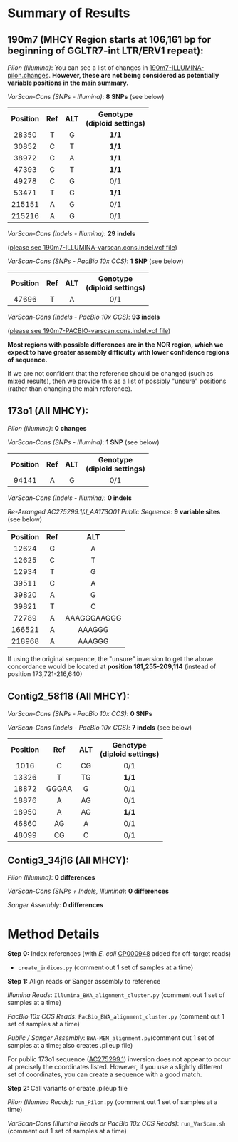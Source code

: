 # Summary of Results

## 190m7 (MHCY Region starts at 106,161 bp for beginning of GGLTR7-int LTR/ERV1 repeat):

*Pilon (Illumina)*: You can see a list of changes in [190m7-ILLUMINA-pilon.changes](https://github.com/cwarden45/Miller_Red_Jungle_Fowl_MHCY/blob/main/Part1_Assembly/Other-Assembly_Assessment/190m7-ILLUMINA-pilon.changes).  **However, these are not being considered as potentially variable positions in the [main summary](https://github.com/cwarden45/Miller_Red_Jungle_Fowl_MHCY/tree/main/Part1_Assembly).**

*VarScan-Cons (SNPs - Illumina)*: **8 SNPs** (see below)


<table>
  <tbody>
    <tr>
      <th align="center">Position</th>
      <th align="center">Ref</th>
	  <th align="center">ALT</th>
	  <th align="center">Genotype</br>(diploid settings)</th>
    </tr>
    <tr>
	  <td align="center">28350</td>
      <td align="center">T</td>
	  <td align="center">G</td>
	<td align="center"><b>1/1</b></td>
    </tr>
    <tr>
	  <td align="center">30852</td>
      <td align="center">C</td>
	  <td align="center">T</td>
	<td align="center"><b>1/1</b></td>
    </tr>
    <tr>
	  <td align="center">38972</td>
      <td align="center">C</td>
	  <td align="center">A</td>
	<td align="center"><b>1/1</b></td>
    </tr>
    <tr>
	  <td align="center">47393</td>
      <td align="center">C</td>
	  <td align="center">T</td>
	<td align="center"><b>1/1</b></td>
    </tr>
    <tr>
	  <td align="center">49278</td>
      <td align="center">C</td>
	  <td align="center">G</td>
	<td align="center">0/1</td>
    </tr>
    <tr>
	  <td align="center">53471</td>
      <td align="center">T</td>
	  <td align="center">G</td>
	<td align="center"><b>1/1</b></td>
    </tr>
    <tr>
	  <td align="center">215151</td>
      <td align="center">A</td>
	  <td align="center">G</td>
	<td align="center">0/1</td>
    </tr>
    <tr>
	  <td align="center">215216</td>
      <td align="center">A</td>
	  <td align="center">G</td>
	<td align="center">0/1</td>
    </tr>
</tbody>
</table>

*VarScan-Cons (Indels - Illumina)*: **29 indels**

([please see 190m7-ILLUMINA-varscan.cons.indel.vcf file](https://github.com/cwarden45/Miller_Red_Jungle_Fowl_MHCY/blob/main/Part1_Assembly/Other-Assembly_Assessment/190m7-ILLUMINA-varscan.cons.indel.vcf))

*VarScan-Cons (SNPs - PacBio 10x CCS)*: **1 SNP** (see below)

<table>
  <tbody>
    <tr>
      <th align="center">Position</th>
      <th align="center">Ref</th>
	  <th align="center">ALT</th>
	  <th align="center">Genotype</br>(diploid settings)</th>
    </tr>
    <tr>
	  <td align="center">47696</td>
      <td align="center">T</td>
	  <td align="center">A</td>
	  <td align="center">0/1</td>
    </tr>
</tbody>
</table>

*VarScan-Cons (Indels - PacBio 10x CCS)*: **93 indels**

([please see 190m7-PACBIO-varscan.cons.indel.vcf file](https://github.com/cwarden45/Miller_Red_Jungle_Fowl_MHCY/blob/main/Part1_Assembly/Other-Assembly_Assessment/190m7-PACBIO-varscan.cons.indel.vcf))

**Most regions with possible differences are in the NOR region, which we expect to have greater assembly difficulty with lower confidence regions of sequence.**

If we are not confident that the reference should be changed (such as mixed results), then we provide this as a list of possibly "unsure" positions (rather than changing the main reference).

## 173o1 (All MHCY):

*Pilon (Illumina)*: **0 changes**

*VarScan-Cons (SNPs - Illumina)*: **1 SNP** (see below)

<table>
  <tbody>
    <tr>
      <th align="center">Position</th>
      <th align="center">Ref</th>
	  <th align="center">ALT</th>
	  <th align="center">Genotype</br>(diploid settings)</th>
    </tr>
    <tr>
	  <td align="center">94141</td>
      <td align="center">A</td>
	  <td align="center">G</td>
	  <td align="center">0/1</td>
    </tr>
</tbody>
</table>


*VarScan-Cons (Indels - Illumina)*: **0 indels**

*Re-Arranged AC275299.1/J_AA173O01 Public Sequence*: **9 variable sites** (see below)

<table>
  <tbody>
    <tr>
      <th align="center">Position</th>
      <th align="center">Ref</th>
	  <th align="center">ALT</th>
    </tr>
    <tr>
	  <td align="center">12624</td>
      <td align="center">G</td>
	  <td align="center">A</td>
    </tr>
    <tr>
	  <td align="center">12625</td>
      <td align="center">C</td>
	  <td align="center">T</td>
    </tr>
    <tr>
	  <td align="center">12934</td>
      <td align="center">T</td>
	  <td align="center">G</td>
    </tr>
    <tr>
	  <td align="center">39511</td>
      <td align="center">C</td>
	  <td align="center">A</td>
    </tr>
    <tr>
	  <td align="center">39820</td>
      <td align="center">A</td>
	  <td align="center">G</td>
    </tr>
    <tr>
	  <td align="center">39821</td>
      <td align="center">T</td>
	  <td align="center">C</td>
    </tr>
    <tr>
	  <td align="center">72789</td>
      <td align="center">A</td>
	  <td align="center">AAAGGGAAGGG</td>
    </tr>
    <tr>
	  <td align="center">166521</td>
      <td align="center">A</td>
	  <td align="center">AAAGGG</td>
    </tr>
    <tr>
	  <td align="center">218968</td>
      <td align="center">A</td>
	  <td align="center">AAAGGG</td>
    </tr>
</tbody>
</table>

If using the original sequence, the "unsure" inversion to get the above concordance would be located at **position 181,255-209,114** (instead of position 173,721-216,640) 

## Contig2_58f18 (All MHCY):

*VarScan-Cons (SNPs - PacBio 10x CCS)*: **0 SNPs**

*VarScan-Cons (Indels - PacBio 10x CCS)*: **7 indels** (see below)

<table>
  <tbody>
    <tr>
      <th align="center">Position</th>
      <th align="center">Ref</th>
	  <th align="center">ALT</th>
	  <th align="center">Genotype</br>(diploid settings)</th>
    </tr>
    <tr>
	  <td align="center">1016</td>
      <td align="center">C</td>
	  <td align="center">CG</td>
	  <td align="center">0/1</td>
    </tr>
    <tr>
	  <td align="center">13326</td>
      <td align="center">T</td>
	  <td align="center">TG</td>
	  <td align="center"><b>1/1</b></td>
    </tr>
    <tr>
	  <td align="center">18872</td>
      <td align="center">GGGAA</td>
	  <td align="center">G</td>
	  <td align="center">0/1</td>
    </tr>
    <tr>
	  <td align="center">18876</td>
      <td align="center">A</td>
	  <td align="center">AG</td>
	  <td align="center">0/1</td>
    </tr>
    <tr>
	  <td align="center">18950</td>
      <td align="center">A</td>
	  <td align="center">AG</td>
	<td align="center"><b>1/1</b></td>
    </tr>
    <tr>
	  <td align="center">46860</td>
      <td align="center">AG</td>
	  <td align="center">A</td>
	  <td align="center">0/1</td>
    </tr>
    <tr>
	  <td align="center">48099</td>
      <td align="center">CG</td>
	  <td align="center">C</td>
	  <td align="center">0/1</td>
    </tr>
</tbody>
</table>

## Contig3_34j16 (All MHCY):

*Pilon (Illumina)*: **0 differences**

*VarScan-Cons (SNPs + Indels, Illumina)*: **0 differences**

*Sanger Assembly*: **0 differences**

# Method Details

**Step 0:** Index references (with *E. coli* [CP000948](https://www.ncbi.nlm.nih.gov/nuccore/CP000948) added for off-target reads)

 - `create_indices.py` (comment out 1 set of samples at a time)
 
**Step 1:** Align reads or Sanger assembly to reference

*Illumina Reads*: `Illumina_BWA_alignment_cluster.py` (comment out 1 set of samples at a time)

*PacBio 10x CCS Reads*: `PacBio_BWA_alignment_cluster.py` (comment out 1 set of samples at a time)

*Public / Sanger Assembly*: `BWA-MEM_alignment.py`(comment out 1 set of samples at a time; also creates .pileup file)

For public 173o1 sequence ([AC275299.1](https://www.ncbi.nlm.nih.gov/nuccore/AC275299.1)) inversion does not appear to occur at precisely the coordinates listed.  However, if you use a slightly different set of coordinates, you can create a sequence with a good match.

**Step 2:** Call variants or create .pileup file

*Pilon (Illumina Reads)*: `run_Pilon.py` (comment out 1 set of samples at a time)

*VarScan-Cons (Illumina Reads or PacBio 10x CCS Reads)*: `run_VarScan.sh` (comment out 1 set of samples at a time)
